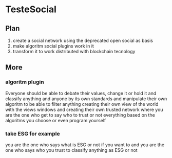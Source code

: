# TesteSocial
## Plan
1. create a social network using the deprecated open social as basis
2. make algoritm social plugins work in it
3. transform it to work distributed with blockchain tecnology

## More

### algoritm plugin
Everyone should be able to debate their values, change it or hold it
and classify anything and anyone by its own standards
and manipulate their own algoritm to be able to filter anything
creating their own view of the world with the views windows
and creating their own trusted network
where you are the one who get to say who to trust or not
everything based on the algoritms you choose or even program yourself

### take ESG for example
you are the one who says what is ESG or not if you want to
and you are the one who says who you trust to classify anything as ESG or not
